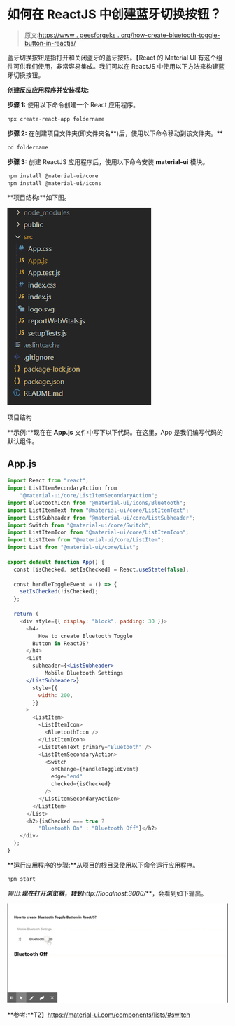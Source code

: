 # 如何在 ReactJS 中创建蓝牙切换按钮？

> 原文:[https://www . geesforgeks . org/how-create-bluetooth-toggle-button-in-reactjs/](https://www.geeksforgeeks.org/how-to-create-bluetooth-toggle-button-in-reactjs/)

蓝牙切换按钮是指打开和关闭蓝牙的蓝牙按钮。【React 的 Material UI 有这个组件可供我们使用，非常容易集成。我们可以在 ReactJS 中使用以下方法来构建蓝牙切换按钮。

**创建反应应用程序并安装模块:**

**步骤 1:** 使用以下命令创建一个 React 应用程序。

```jsx
npx create-react-app foldername
```

**步骤 2:** 在创建项目文件夹(即文件夹名**)后，使用以下命令移动到该文件夹。**

```jsx
cd foldername
```

**步骤 3:** 创建 ReactJS 应用程序后，使用以下命令安装 **material-ui** 模块。

```jsx
npm install @material-ui/core
npm install @material-ui/icons
```

**项目结构:**如下图。

![](img/f04ae0d8b722a9fff0bd9bd138b29c23.png)

项目结构

**示例:**现在在 **App.js** 文件中写下以下代码。在这里，App 是我们编写代码的默认组件。

## App.js

```jsx
import React from "react";
import ListItemSecondaryAction from 
    "@material-ui/core/ListItemSecondaryAction";
import BluetoothIcon from "@material-ui/icons/Bluetooth";
import ListItemText from "@material-ui/core/ListItemText";
import ListSubheader from "@material-ui/core/ListSubheader";
import Switch from "@material-ui/core/Switch";
import ListItemIcon from "@material-ui/core/ListItemIcon";
import ListItem from "@material-ui/core/ListItem";
import List from "@material-ui/core/List";

export default function App() {
  const [isChecked, setIsChecked] = React.useState(false);

  const handleToggleEvent = () => {
    setIsChecked(!isChecked);
  };

  return (
    <div style={{ display: "block", padding: 30 }}>
      <h4>
          How to create Bluetooth Toggle 
        Button in ReactJS?
      </h4>
      <List
        subheader={<ListSubheader>
            Mobile Bluetooth Settings
      </ListSubheader>}
        style={{
          width: 200,
        }}
      >
        <ListItem>
          <ListItemIcon>
            <BluetoothIcon />
          </ListItemIcon>
          <ListItemText primary="Bluetooth" />
          <ListItemSecondaryAction>
            <Switch
              onChange={handleToggleEvent}
              edge="end"
              checked={isChecked}
            />
          </ListItemSecondaryAction>
        </ListItem>
      </List>
      <h2>{isChecked === true ? 
          "Bluetooth On" : "Bluetooth Off"}</h2>
    </div>
  );
}
```

**运行应用程序的步骤:**从项目的根目录使用以下命令运行应用程序。

```jsx
npm start
```

**输出:**现在打开浏览器，转到***http://localhost:3000/***，会看到如下输出。

![](img/8d543fb3a6699ba062f5cacb9cca7a95.png)

**参考:**T2】https://material-ui.com/components/lists/#switch
